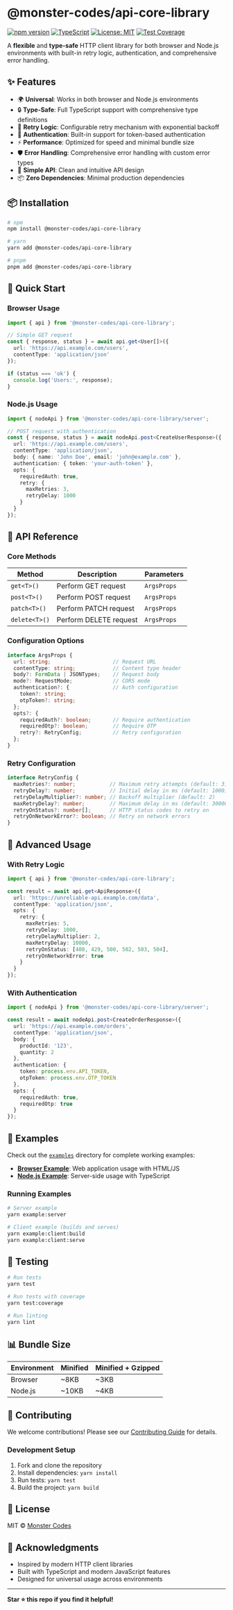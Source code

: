 # @monster-codes/api-core-library

[![npm version](https://badge.fury.io/js/@monster-codes%2Fapi-core-library.svg)](https://badge.fury.io/js/@monster-codes%2Fapi-core-library)
[![TypeScript](https://img.shields.io/badge/%3C%2F%3E-TypeScript-%230074c1.svg)](http://www.typescriptlang.org/)
[![License: MIT](https://img.shields.io/badge/License-MIT-yellow.svg)](https://opensource.org/licenses/MIT)
[![Test Coverage](https://codecov.io/gh/monzter50/boilerplate-api-core-library/branch/main/graph/badge.svg)](https://codecov.io/gh/monzter50/boilerplate-api-core-library)

A **flexible** and **type-safe** HTTP client library for both browser and Node.js environments with built-in retry logic, authentication, and comprehensive error handling.

## ✨ Features

- 🌍 **Universal**: Works in both browser and Node.js environments
- 🔒 **Type-Safe**: Full TypeScript support with comprehensive type definitions
- 🔄 **Retry Logic**: Configurable retry mechanism with exponential backoff
- 🔐 **Authentication**: Built-in support for token-based authentication
- ⚡ **Performance**: Optimized for speed and minimal bundle size
- 🛡️ **Error Handling**: Comprehensive error handling with custom error types
- 🎯 **Simple API**: Clean and intuitive API design
- 📦 **Zero Dependencies**: Minimal production dependencies

## 📦 Installation

```bash
# npm
npm install @monster-codes/api-core-library

# yarn
yarn add @monster-codes/api-core-library

# pnpm
pnpm add @monster-codes/api-core-library
```

## 🚀 Quick Start

### Browser Usage

```typescript
import { api } from '@monster-codes/api-core-library';

// Simple GET request
const { response, status } = await api.get<User[]>({
  url: 'https://api.example.com/users',
  contentType: 'application/json'
});

if (status === 'ok') {
  console.log('Users:', response);
}
```

### Node.js Usage

```typescript
import { nodeApi } from '@monster-codes/api-core-library/server';

// POST request with authentication
const { response, status } = await nodeApi.post<CreateUserResponse>({
  url: 'https://api.example.com/users',
  contentType: 'application/json',
  body: { name: 'John Doe', email: 'john@example.com' },
  authentication: { token: 'your-auth-token' },
  opts: {
    requiredAuth: true,
    retry: {
      maxRetries: 3,
      retryDelay: 1000
    }
  }
});
```

## 📖 API Reference

### Core Methods

| Method | Description | Parameters |
|--------|-----------|-----------|
| `get<T>()` | Perform GET request | `ArgsProps` |
| `post<T>()` | Perform POST request | `ArgsProps` |
| `patch<T>()` | Perform PATCH request | `ArgsProps` |
| `delete<T>()` | Perform DELETE request | `ArgsProps` |

### Configuration Options

```typescript
interface ArgsProps {
  url: string;                    // Request URL
  contentType: string;            // Content type header
  body?: FormData | JSONTypes;    // Request body
  mode?: RequestMode;             // CORS mode
  authentication?: {              // Auth configuration
    token?: string;
    otpToken?: string;
  };
  opts?: {
    requiredAuth?: boolean;       // Require authentication
    requiredOtp?: boolean;        // Require OTP
    retry?: RetryConfig;          // Retry configuration
  };
}
```

### Retry Configuration

```typescript
interface RetryConfig {
  maxRetries?: number;           // Maximum retry attempts (default: 3)
  retryDelay?: number;           // Initial delay in ms (default: 1000)
  retryDelayMultiplier?: number; // Backoff multiplier (default: 2)
  maxRetryDelay?: number;        // Maximum delay in ms (default: 30000)
  retryOnStatus?: number[];      // HTTP status codes to retry on
  retryOnNetworkError?: boolean; // Retry on network errors
}
```

## 🔧 Advanced Usage

### With Retry Logic

```typescript
import { api } from '@monster-codes/api-core-library';

const result = await api.get<ApiResponse>({
  url: 'https://unreliable-api.example.com/data',
  contentType: 'application/json',
  opts: {
    retry: {
      maxRetries: 5,
      retryDelay: 1000,
      retryDelayMultiplier: 2,
      maxRetryDelay: 10000,
      retryOnStatus: [408, 429, 500, 502, 503, 504],
      retryOnNetworkError: true
    }
  }
});
```

### With Authentication

```typescript
import { nodeApi } from '@monster-codes/api-core-library/server';

const result = await nodeApi.post<CreateOrderResponse>({
  url: 'https://api.example.com/orders',
  contentType: 'application/json',
  body: {
    productId: '123',
    quantity: 2
  },
  authentication: {
    token: process.env.API_TOKEN,
    otpToken: process.env.OTP_TOKEN
  },
  opts: {
    requiredAuth: true,
    requiredOtp: true
  }
});
```

## 🎯 Examples

Check out the [`examples`](./examples) directory for complete working examples:

- **[Browser Example](./examples/client/)**: Web application usage with HTML/JS
- **[Node.js Example](./examples/server/)**: Server-side usage with TypeScript

### Running Examples

```bash
# Server example
yarn example:server

# Client example (builds and serves)
yarn example:client:build
yarn example:client:serve
```

## 🧪 Testing

```bash
# Run tests
yarn test

# Run tests with coverage
yarn test:coverage

# Run linting
yarn lint
```

## 📊 Bundle Size

| Environment | Minified | Minified + Gzipped |
|-------------|----------|-------------------|
| Browser | ~8KB | ~3KB |
| Node.js | ~10KB | ~4KB |

## 🤝 Contributing

We welcome contributions! Please see our [Contributing Guide](./CONTRIBUTING.md) for details.

### Development Setup

1. Fork and clone the repository
2. Install dependencies: `yarn install`
3. Run tests: `yarn test`
4. Build the project: `yarn build`

## 📄 License

MIT © [Monster Codes](https://github.com/monzter50)

## 🙏 Acknowledgments

- Inspired by modern HTTP client libraries
- Built with TypeScript and modern JavaScript features
- Designed for universal usage across environments

---

**Star ⭐ this repo if you find it helpful!**

